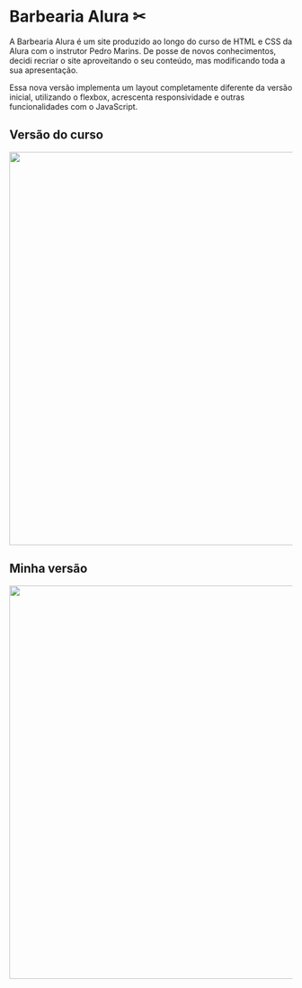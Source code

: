 # Barbearia Alura ✂

A Barbearia Alura é um site produzido ao longo do curso de HTML e CSS da Alura com o instrutor Pedro Marins. De posse de novos conhecimentos, decidi recriar o site aproveitando o seu conteúdo, mas modificando toda a sua apresentação.

Essa nova versão implementa um layout completamente diferente da versão inicial, utilizando o flexbox, acrescenta responsividade e outras funcionalidades com o JavaScript.
<h2>Versão do curso</h2>
<img src="https://user-images.githubusercontent.com/35473934/150635558-530ef11f-735a-4431-b844-5916ad1b5f86.png" width="700" />
<h2>Minha versão</h2>
<img src="https://user-images.githubusercontent.com/35473934/150635508-8ab678ac-fce2-4f52-955d-5b37dcf473e2.png" width="700" />

